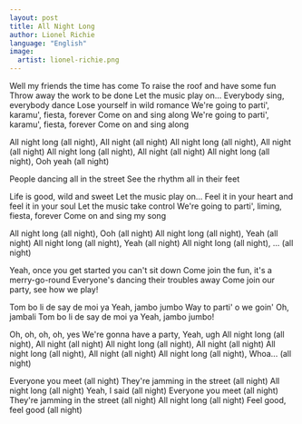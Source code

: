 ```yaml
---
layout: post
title: All Night Long
author: Lionel Richie
language: "English"
image:
  artist: lionel-richie.png
---
```

Well my friends the time has come
To raise the roof and have some fun
Throw away the work to be done
Let the music play on...
Everybody sing, everybody dance
Lose yourself in wild romance
We're going to parti', karamu', fiesta, forever
Come on and sing along
We're going to parti', karamu', fiesta, forever
Come on and sing along

All night long (all night), All night (all night)
All night long (all night), All night (all night)
All night long (all night), All night (all night)
All night long (all night), Ooh yeah (all night)

People dancing all in the street
See the rhythm all in their feet


Life is good, wild and sweet
Let the music play on...
Feel it in your heart and feel it in your soul
Let the music take control
We're going to parti', liming, fiesta, forever
Come on and sing my song

All night long (all night), Ooh (all night)
All night long (all night), Yeah (all night)
All night long (all night), Yeah (all night)
All night long (all night), ... (all night)

Yeah, once you get started you can't sit down
Come join the fun, it's a merry-go-round
Everyone's dancing their troubles away
Come join our party, see how we play!

Tom bo li de say de moi ya
Yeah, jambo jumbo
Way to parti' o we goin'
Oh, jambali
Tom bo li de say de moi ya
Yeah, jambo jumbo!

Oh, oh, oh, oh, yes
We're gonna have a party, Yeah, ugh
All night long (all night), All night (all night)
All night long (all night), All night (all night)
All night long (all night), All night (all night)
All night long (all night), Whoa... (all night)

Everyone you meet (all night)
They're jamming in the street (all night)
All night long (all night)
Yeah, I said (all night)
Everyone you meet (all night)
They're jamming in the street (all night)
All night long (all night)
Feel good, feel good (all night) 
